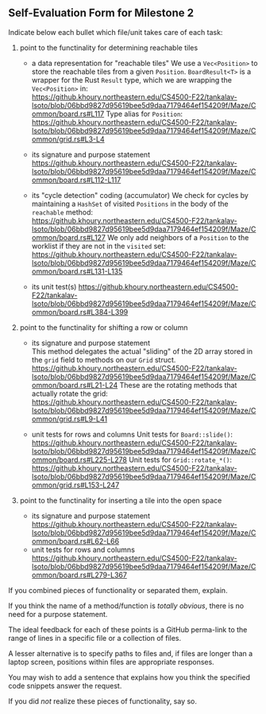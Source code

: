 ## Self-Evaluation Form for Milestone 2

Indicate below each bullet which file/unit takes care of each task:

1. point to the functinality for determining reachable tiles 

   - a data representation for "reachable tiles"
   We use a `Vec<Position>` to store the reachable tiles from a given `Position`. `BoardResult<T>` is a wrapper for the Rust `Result` type, which we are wrapping the `Vec<Position>` in:  
   https://github.khoury.northeastern.edu/CS4500-F22/tankalav-lsoto/blob/06bbd9827d95619bee5d9daa7179464ef154209f/Maze/Common/board.rs#L117
   Type alias for `Position`:
   https://github.khoury.northeastern.edu/CS4500-F22/tankalav-lsoto/blob/06bbd9827d95619bee5d9daa7179464ef154209f/Maze/Common/grid.rs#L3-L4
   
   - its signature and purpose statement
   https://github.khoury.northeastern.edu/CS4500-F22/tankalav-lsoto/blob/06bbd9827d95619bee5d9daa7179464ef154209f/Maze/Common/board.rs#L112-L117
   - its "cycle detection" coding (accumulator)
   We check for cycles by maintaining a `HashSet` of visited `Positions` in the body of the `reachable` method:  
   https://github.khoury.northeastern.edu/CS4500-F22/tankalav-lsoto/blob/06bbd9827d95619bee5d9daa7179464ef154209f/Maze/Common/board.rs#L127
   We only add neighbors of a `Position` to the worklist if they are not in the `visited` set:  
   https://github.khoury.northeastern.edu/CS4500-F22/tankalav-lsoto/blob/06bbd9827d95619bee5d9daa7179464ef154209f/Maze/Common/board.rs#L131-L135
   
   - its unit test(s)
   https://github.khoury.northeastern.edu/CS4500-F22/tankalav-lsoto/blob/06bbd9827d95619bee5d9daa7179464ef154209f/Maze/Common/board.rs#L384-L399

2. point to the functinality for shifting a row or column 

   - its signature and purpose statement  
   This method delegates the actual "sliding" of the 2D array stored in the `grid` field to methods on our `Grid` struct.  
   https://github.khoury.northeastern.edu/CS4500-F22/tankalav-lsoto/blob/06bbd9827d95619bee5d9daa7179464ef154209f/Maze/Common/board.rs#L21-L24
   These are the rotating methods that actually rotate the grid:  
   https://github.khoury.northeastern.edu/CS4500-F22/tankalav-lsoto/blob/06bbd9827d95619bee5d9daa7179464ef154209f/Maze/Common/grid.rs#L9-L41
   
   - unit tests for rows and columns
   Unit tests for `Board::slide()`:  
   https://github.khoury.northeastern.edu/CS4500-F22/tankalav-lsoto/blob/06bbd9827d95619bee5d9daa7179464ef154209f/Maze/Common/board.rs#L225-L278
   Unit tests for `Grid::rotate_*()`:  
   https://github.khoury.northeastern.edu/CS4500-F22/tankalav-lsoto/blob/06bbd9827d95619bee5d9daa7179464ef154209f/Maze/Common/grid.rs#L153-L247

3. point to the functinality for inserting a tile into the open space

   - its signature and purpose statement  
   https://github.khoury.northeastern.edu/CS4500-F22/tankalav-lsoto/blob/06bbd9827d95619bee5d9daa7179464ef154209f/Maze/Common/board.rs#L62-L66
   - unit tests for rows and columns  
   https://github.khoury.northeastern.edu/CS4500-F22/tankalav-lsoto/blob/06bbd9827d95619bee5d9daa7179464ef154209f/Maze/Common/board.rs#L279-L367

If you combined pieces of functionality or separated them, explain.

If you think the name of a method/function is _totally obvious_,
there is no need for a purpose statement. 

The ideal feedback for each of these points is a GitHub
perma-link to the range of lines in a specific file or a collection of
files.

A lesser alternative is to specify paths to files and, if files are
longer than a laptop screen, positions within files are appropriate
responses.

You may wish to add a sentence that explains how you think the
specified code snippets answer the request.

If you did *not* realize these pieces of functionality, say so.

